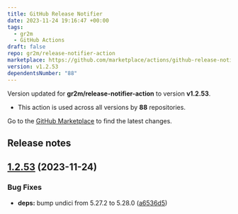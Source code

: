 ```yaml
---
title: GitHub Release Notifier
date: 2023-11-24 19:16:47 +00:00
tags:
  - gr2m
  - GitHub Actions
draft: false
repo: gr2m/release-notifier-action
marketplace: https://github.com/marketplace/actions/github-release-notifier
version: v1.2.53
dependentsNumber: "88"
---
```



Version updated for **gr2m/release-notifier-action** to version **v1.2.53**.
- This action is used across all versions by **88** repositories.

Go to the [GitHub Marketplace](https://github.com/marketplace/actions/github-release-notifier) to find the latest changes.

## Release notes

## [1.2.53](https://github.com/gr2m/release-notifier-action/compare/v1.2.52...v1.2.53) (2023-11-24)


### Bug Fixes

* **deps:** bump undici from 5.27.2 to 5.28.0 ([a6536d5](https://github.com/gr2m/release-notifier-action/commit/a6536d589e8bef7775a74c424302e7030f6ea89e))




